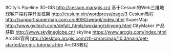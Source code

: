 #City's Pipeline 3D-GIS 
http://cesium.marsgis.cn/  基于Cesium的Web三维地球客户端程序开发框架
http://cesium.xin/wordpress/page/3 Cesium教程
http://support.supermap.com.cn:8090/webgl/index.html SuperMap 
http://www.gvitech.com/defalt_htmls/woxiang/shiyong.html CityMaker 产品获取
http://www.skylineglobe.cn/ skyline
https://www.arcgis.com/index.html ArcGIS官网
http://desktop.arcgis.com/zh-cn/arcmap/10.3/main/get-started/arcgis-tutorials.htm ArcGIS教程